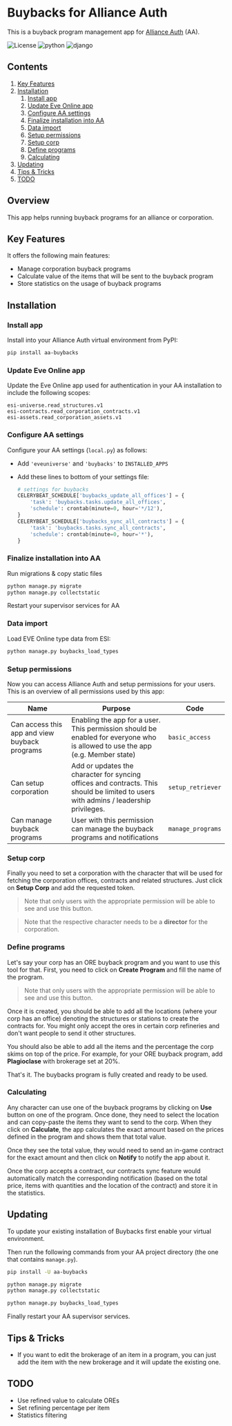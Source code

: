 <!-- omit in toc -->
# Buybacks for Alliance Auth

This is a buyback program management app for [Alliance Auth](https://gitlab.com/allianceauth/allianceauth) (AA).

![License](https://img.shields.io/badge/license-MIT-green) ![python](https://img.shields.io/badge/python-3.6-informational) ![django](https://img.shields.io/badge/django-3.1-informational)

<!-- omit in toc -->
## Contents

1. [Key Features](#key-features)
2. [Installation](#installation)
   1. [Install app](#install-app)
   2. [Update Eve Online app](#update-eve-online-app)
   3. [Configure AA settings](#configure-aa-settings)
   4. [Finalize installation into AA](#finalize-installation-into-aa)
   5. [Data import](#data-import)
   6. [Setup permissions](#setup-permissions)
   7. [Setup corp](#setup-corp)
   8. [Define programs](#define-programs)
   9. [Calculating](#calculating)
3. [Updating](#updating)
4. [Tips & Tricks](#tips--tricks)
5. [TODO](#todo)

<!-- omit in toc -->
## Overview

This app helps running buyback programs for an alliance or corporation.

## Key Features

It offers the following main features:

* Manage corporation buyback programs
* Calculate value of the items that will be sent to the buyback program
* Store statistics on the usage of buyback programs

## Installation

### Install app

Install into your Alliance Auth virtual environment from PyPI:

```bash
pip install aa-buybacks
```

### Update Eve Online app

Update the Eve Online app used for authentication in your AA installation to include the following scopes:

```plain
esi-universe.read_structures.v1
esi-contracts.read_corporation_contracts.v1
esi-assets.read_corporation_assets.v1
```

### Configure AA settings

Configure your AA settings (`local.py`) as follows:

- Add `'eveuniverse'` and `'buybacks'` to `INSTALLED_APPS`
- Add these lines to bottom of your settings file:

   ```python
   # settings for buybacks
   CELERYBEAT_SCHEDULE['buybacks_update_all_offices'] = {
       'task': 'buybacks.tasks.update_all_offices',
       'schedule': crontab(minute=0, hour='*/12'),
   }
   CELERYBEAT_SCHEDULE['buybacks_sync_all_contracts'] = {
       'task': 'buybacks.tasks.sync_all_contracts',
       'schedule': crontab(minute=0, hour='*'),
   }
   ```

### Finalize installation into AA

Run migrations & copy static files

```bash
python manage.py migrate
python manage.py collectstatic
```

Restart your supervisor services for AA

### Data import

Load EVE Online type data from ESI:

```bash
python manage.py buybacks_load_types
```

### Setup permissions

Now you can access Alliance Auth and setup permissions for your users. This is an overview of all permissions used by this app:

Name | Purpose | Code
-- | -- | --
Can access this app and view buyback programs |Enabling the app for a user. This permission should be enabled for everyone who is allowed to use the app (e.g. Member state) | `basic_access`
Can setup corporation | Add or updates the character for syncing offices and contracts. This should be limited to users with admins / leadership privileges. | `setup_retriever`
Can manage buyback programs | User with this permission can manage the buyback programs and notifications | `manage_programs`

### Setup corp

Finally you need to set a corporation with the character that will be used for fetching the corporation offices, contracts and related structures. Just click on **Setup Corp** and add the requested token.

> Note that only users with the appropriate permission will be able to see and use this button.

> Note that the respective character needs to be a **director** for the corporation.

### Define programs

Let's say your corp has an ORE buyback program and you want to use this tool for that. First, you need to click on **Create Program** and fill the name of the program.

> Note that only users with the appropriate permission will be able to see and use this button.

Once it is created, you should be able to add all the locations (where your corp has an office) denoting the structures or stations to create the contracts for. You might only accept the ores in certain corp refineries and don't want people to send it other structures.

You should also be able to add all the items and the percentage the corp skims on top of the price. For example, for your ORE buyback program, add **Plagioclase** with brokerage set at 20%.

That's it. The buybacks program is fully created and ready to be used.

### Calculating

Any character can use one of the buyback programs by clicking on **Use** button on one of the program. Once done, they need to select the location and can copy-paste the items they want to send to the corp. When they click on **Calculate**, the app calculates the exact amount based on the prices defined in the program and shows them that total value.

Once they see the total value, they would need to send an in-game contract for the exact amount and then click on **Notify** to notify the app about it.

Once the corp accepts a contract, our contracts sync feature would automatically match the corresponding notification (based on the total price, items with quantities and the location of the contract) and store it in the statistics.

## Updating

To update your existing installation of Buybacks first enable your virtual environment.

Then run the following commands from your AA project directory (the one that contains `manage.py`).

```bash
pip install -U aa-buybacks
```

```bash
python manage.py migrate
python manage.py collectstatic
```

```bash
python manage.py buybacks_load_types
```

Finally restart your AA supervisor services.

## Tips & Tricks

* If you want to edit the brokerage of an item in a program, you can just add the item with the new brokerage and it will update the existing one.

## TODO

* Use refined value to calculate OREs
* Set refining percentage per item
* Statistics filtering
